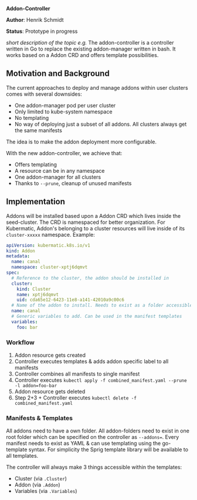 **Addon-Controller**

**Author**: Henrik Schmidt

**Status**: Prototype in progress

*short description of the topic e.g.*
The addon-controller is a controller written in Go to replace the existing addon-manager written in bash. It works based on a Addon CRD and offers template possibilities.


## Motivation and Background

The current approaches to deploy and manage addons within user clusters comes with several downsides:

*   One addon-manager pod per user cluster
*   Only limited to kube-system namespace
*   No templating
*   No way of deploying just a subset of all addons. All clusters always get the same manifests

The idea is to make the addon deployment more configurable.

With the new addon-controller, we achieve that:

*   Offers templating
*   A resource can be in any namespace
*   One addon-manager for all clusters
*   Thanks to `--prune`, cleanup of unused manifests

## Implementation

Addons will be installed based upon a Addon CRD which lives inside the seed-cluster. The CRD is namespaced for better organization.  For Kubermatic, Addon's belonging to a cluster resources will live inside of its `cluster-xxxxx` namespace.
Example:
```yaml
apiVersion: kubermatic.k8s.io/v1
kind: Addon
metadata:
  name: canal
  namespace: cluster-xptj6dqmvt
spec:
  # Reference to the cluster, the addon should be installed in
  cluster:
    kind: Cluster
    name: xptj6dqmvt
    uid: cda65e12-6423-11e8-a141-42010a9c00c6
  # Name of the addon to install. Needs to exist as a folder accessible by the addon-controller. Contains all manifests
  name: canal
  # Generic variables to add. Can be used in the manifest templates
  variables:
    foo: bar
```

### Workflow
1. Addon resource gets created
2. Controller executes templates & adds addon specific label to all manifests
3. Controller combines all manifests to single manifest
4. Controller executes `kubectl apply -f combined_manifest.yaml --prune -l addon=foo-bar`
5. Addon resource gets deleted
6. Step 2+3 + Controller executes `kubectl delete -f combined_manifest.yaml`

### Manifests & Templates
All addons need to have a own folder. All addon-folders need to exist in one root folder which can be specified on the controller as `--addons=`.
Every manifest needs to exist as YAML & can use templating using the go-template syntax.
For simplicity the Sprig template library will be available to all templates.

The controller will always make 3 things accessible within the templates:
- Cluster (via `.Cluster`)
- Addon (via `.Addon`)
- Variables (via `.Variables`)
